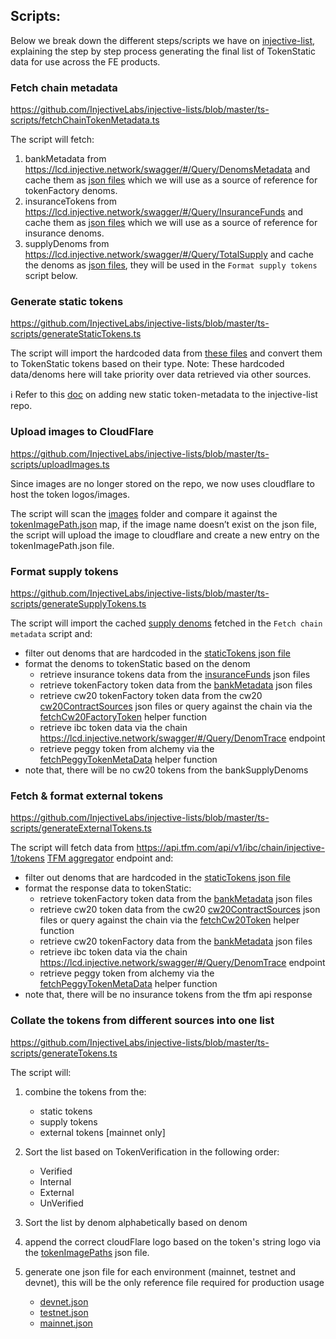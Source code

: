 ## Scripts:

Below we break down the different steps/scripts we have on [injective-list](https://github.com/InjectiveLabs/injective-lists/tree/master/ts-scripts), explaining the step by step process generating the final list of TokenStatic data for use across the FE products.

### Fetch chain metadata

https://github.com/InjectiveLabs/injective-lists/blob/master/ts-scripts/fetchChainTokenMetadata.ts

The script will fetch:

1. bankMetadata from https://lcd.injective.network/swagger/#/Query/DenomsMetadata and cache them as [json files](./../tokens/bankMetadata/) which we will use as a source of reference for tokenFactory denoms.
2. insuranceTokens from https://lcd.injective.network/swagger/#/Query/InsuranceFunds and cache them as [json files](./../tokens/insuranceFunds/) which we will use as a source of reference for insurance denoms.
3. supplyDenoms from https://lcd.injective.network/swagger/#/Query/TotalSupply and cache the denoms as [json files](./../tokens/bankSupplyDenoms/), they will be used in the `Format supply tokens` script below.

### Generate static tokens

https://github.com/InjectiveLabs/injective-lists/blob/master/ts-scripts/generateStaticTokens.ts

The script will import the hardcoded data from [these files](./data/) and convert them to TokenStatic tokens based on their type.
Note: These hardcoded data/denoms here will take priority over data retrieved via other sources.

ℹ️ Refer to this [doc](./ADD_TOKEN.md) on adding new static token-metadata to the injective-list repo.

### Upload images to CloudFlare

https://github.com/InjectiveLabs/injective-lists/blob/master/ts-scripts/uploadImages.ts

Since images are no longer stored on the repo, we now uses cloudflare to host the token logos/images.

The script will scan the [images](./images/) folder and compare it against the [tokenImagePath.json](./../tokens/tokenImagePaths.json) map, if the image name doesn’t exist on the json file, the script will upload the image to cloudflare and create a new entry on the tokenImagePath.json file.

### Format supply tokens

https://github.com/InjectiveLabs/injective-lists/blob/master/ts-scripts/generateSupplyTokens.ts

The script will import the cached [supply denoms](https://github.com/InjectiveLabs/injective-lists/tree/master/tokens/bankSupplyDenoms) fetched in the `Fetch chain metadata` script and:

- filter out denoms that are hardcoded in the [staticTokens json file](https://github.com/InjectiveLabs/injective-lists/tree/master/tokens/staticTokens)
- format the denoms to tokenStatic based on the denom
  - retrieve insurance tokens data from the [insuranceFunds](./../tokens/insuranceFunds/) json files
  - retrieve tokenFactory token data from the [bankMetadata](./../tokens/bankMetadata/) json files
  - retrieve cw20 tokenFactory token data from the cw20 [cw20ContractSources](./../tokens/cw20ContractSources/) json files or query against the chain via the [fetchCw20FactoryToken]('./fetchCw20Metadata.ts') helper function
  - retrieve ibc token data via the chain https://lcd.injective.network/swagger/#/Query/DenomTrace endpoint
  - retrieve peggy token from alchemy via the [fetchPeggyTokenMetaData](./fetchPeggyMetadata.ts) helper function
- note that, there will be no cw20 tokens from the bankSupplyDenoms

### Fetch & format external tokens

https://github.com/InjectiveLabs/injective-lists/blob/master/ts-scripts/generateExternalTokens.ts

The script will fetch data from https://api.tfm.com/api/v1/ibc/chain/injective-1/tokens [TFM aggregator](https://tfm.com/) endpoint and:

- filter out denoms that are hardcoded in the [staticTokens json file](https://github.com/InjectiveLabs/injective-lists/tree/master/tokens/staticTokens)
- format the response data to tokenStatic:
  - retrieve tokenFactory token data from the [bankMetadata](./../tokens/bankMetadata/) json files
  - retrieve cw20 token data from the cw20 [cw20ContractSources](./../tokens/cw20ContractSources/) json files or query against the chain via the [fetchCw20Token]('./fetchCw20Metadata.ts') helper function
  - retrieve cw20 tokenFactory data from the [bankMetadata](./../tokens/bankMetadata/) json files
  - retrieve ibc token data via the chain https://lcd.injective.network/swagger/#/Query/DenomTrace endpoint
  - retrieve peggy token from alchemy via the [fetchPeggyTokenMetaData](./fetchPeggyMetadata.ts) helper function
- note that, there will be no insurance tokens from the tfm api response
  
### Collate the tokens from different sources into one list

https://github.com/InjectiveLabs/injective-lists/blob/master/ts-scripts/generateTokens.ts

The script will:

1. combine the tokens from the:
   - static tokens
   - supply tokens
   - external tokens [mainnet only]

2. Sort the list based on TokenVerification in the following order:
   - Verified
   - Internal
   - External
   - UnVerified
3. Sort the list by denom alphabetically based on denom
4. append the correct cloudFlare logo based on the token's string logo via the [tokenImagePaths](./../tokens/tokenImagePaths.json) json file.
5. generate one json file for each environment (mainnet, testnet and devnet), this will be the only reference file required for production usage
   - [devnet.json](./../tokens/devnet.json)
   - [testnet.json](./../tokens/testnet.json)
   - [mainnet.json](./../tokens/mainnet.json)
